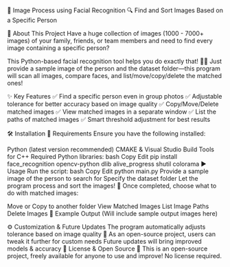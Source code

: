 📌 Image Process using Facial Recognition
🔍 Find and Sort Images Based on a Specific Person

🚀 About This Project
Have a huge collection of images (1000 - 7000+ images) of your family, friends, or team members and need to find every image containing a specific person?

This Python-based facial recognition tool helps you do exactly that! 🧑‍💻 Just provide a sample image of the person and the dataset folder—this program will scan all images, compare faces, and list/move/copy/delete the matched ones!

✨ Key Features
✅ Find a specific person even in group photos
✅ Adjustable tolerance for better accuracy based on image quality
✅ Copy/Move/Delete matched images
✅ View matched images in a separate window
✅ List the paths of matched images
✅ Smart threshold adjustment for best results

🛠 Installation
📌 Requirements
Ensure you have the following installed:

Python (latest version recommended)
CMAKE & Visual Studio Build Tools for C++
Required Python libraries:
bash
Copy
Edit
pip install face_recognition opencv-python dlib alive_progress shutil colorama
▶️ Usage
Run the script:
bash
Copy
Edit
python main.py
Provide a sample image of the person to search for
Specify the dataset folder
Let the program process and sort the images!
📌 Once completed, choose what to do with matched images:

Move or Copy to another folder
View Matched Images
List Image Paths
Delete Images
📸 Example Output
(Will include sample output images here)

⚙ Customization & Future Updates
The program automatically adjusts tolerance based on image quality 🔧
As an open-source project, users can tweak it further for custom needs
Future updates will bring improved models & accuracy
🔗 License & Open Source
🚀 This is an open-source project, freely available for anyone to use and improve! No license required.
